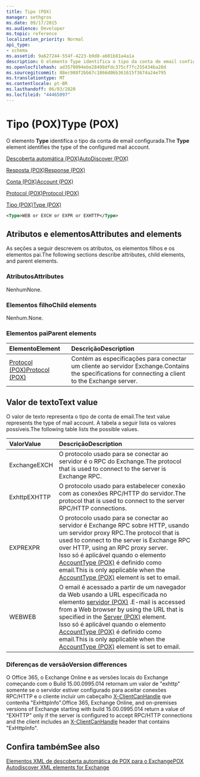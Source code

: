 ```yaml
---
title: Tipo (POX)
manager: sethgros
ms.date: 09/17/2015
ms.audience: Developer
ms.topic: reference
localization_priority: Normal
api_type:
- schema
ms.assetid: 9a627244-554f-4223-b9d8-a601b81a4a1a
description: O elemento Type identifica o tipo da conta de email configurada.
ms.openlocfilehash: ad3570094ebe28498dfdc375cf7fc255434ba20d
ms.sourcegitcommit: 88ec988f2bb67c1866d06b361615f3674a24e795
ms.translationtype: MT
ms.contentlocale: pt-BR
ms.lasthandoff: 06/03/2020
ms.locfileid: "44465097"
---
```

# <a name="type-pox"></a><span data-ttu-id="621db-103">Tipo (POX)</span><span class="sxs-lookup"><span data-stu-id="621db-103">Type (POX)</span></span>

<span data-ttu-id="621db-104">O elemento **Type** identifica o tipo da conta de email configurada.</span><span class="sxs-lookup"><span data-stu-id="621db-104">The **Type** element identifies the type of the configured mail account.</span></span> 
  
[<span data-ttu-id="621db-105">Descoberta automática (POX)</span><span class="sxs-lookup"><span data-stu-id="621db-105">AutoDiscover (POX)</span></span>](autodiscover-pox.md)
  
[<span data-ttu-id="621db-106">Resposta (POX)</span><span class="sxs-lookup"><span data-stu-id="621db-106">Response (POX)</span></span>](response-pox.md)
  
[<span data-ttu-id="621db-107">Conta (POX)</span><span class="sxs-lookup"><span data-stu-id="621db-107">Account (POX)</span></span>](account-pox.md)
  
[<span data-ttu-id="621db-108">Protocol (POX)</span><span class="sxs-lookup"><span data-stu-id="621db-108">Protocol (POX)</span></span>](protocol-pox.md)
  
[<span data-ttu-id="621db-109">Tipo (POX)</span><span class="sxs-lookup"><span data-stu-id="621db-109">Type (POX)</span></span>](type-pox.md)
  
```XML
<Type>WEB or EXCH or EXPR or EXHTTP</Type>
```

## <a name="attributes-and-elements"></a><span data-ttu-id="621db-110">Atributos e elementos</span><span class="sxs-lookup"><span data-stu-id="621db-110">Attributes and elements</span></span>

<span data-ttu-id="621db-111">As seções a seguir descrevem os atributos, os elementos filhos e os elementos pai.</span><span class="sxs-lookup"><span data-stu-id="621db-111">The following sections describe attributes, child elements, and parent elements.</span></span>
  
### <a name="attributes"></a><span data-ttu-id="621db-112">Atributos</span><span class="sxs-lookup"><span data-stu-id="621db-112">Attributes</span></span>

<span data-ttu-id="621db-113">Nenhum</span><span class="sxs-lookup"><span data-stu-id="621db-113">None.</span></span>
  
### <a name="child-elements"></a><span data-ttu-id="621db-114">Elementos filho</span><span class="sxs-lookup"><span data-stu-id="621db-114">Child elements</span></span>

<span data-ttu-id="621db-115">Nenhum.</span><span class="sxs-lookup"><span data-stu-id="621db-115">None.</span></span>
  
### <a name="parent-elements"></a><span data-ttu-id="621db-116">Elementos pai</span><span class="sxs-lookup"><span data-stu-id="621db-116">Parent elements</span></span>

|<span data-ttu-id="621db-117">**Elemento**</span><span class="sxs-lookup"><span data-stu-id="621db-117">**Element**</span></span>|<span data-ttu-id="621db-118">**Descrição**</span><span class="sxs-lookup"><span data-stu-id="621db-118">**Description**</span></span>|
|:-----|:-----|
|[<span data-ttu-id="621db-119">Protocol (POX)</span><span class="sxs-lookup"><span data-stu-id="621db-119">Protocol (POX)</span></span>](protocol-pox.md) <br/> |<span data-ttu-id="621db-120">Contém as especificações para conectar um cliente ao servidor Exchange.</span><span class="sxs-lookup"><span data-stu-id="621db-120">Contains the specifications for connecting a client to the Exchange server.</span></span>  <br/> |
   
## <a name="text-value"></a><span data-ttu-id="621db-121">Valor de texto</span><span class="sxs-lookup"><span data-stu-id="621db-121">Text value</span></span>

<span data-ttu-id="621db-122">O valor de texto representa o tipo de conta de email.</span><span class="sxs-lookup"><span data-stu-id="621db-122">The text value represents the type of mail account.</span></span> <span data-ttu-id="621db-123">A tabela a seguir lista os valores possíveis.</span><span class="sxs-lookup"><span data-stu-id="621db-123">The following table lists the possible values.</span></span>
  
|<span data-ttu-id="621db-124">**Valor**</span><span class="sxs-lookup"><span data-stu-id="621db-124">**Value**</span></span>|<span data-ttu-id="621db-125">**Descrição**</span><span class="sxs-lookup"><span data-stu-id="621db-125">**Description**</span></span>|
|:-----|:-----|
|<span data-ttu-id="621db-126">Exchange</span><span class="sxs-lookup"><span data-stu-id="621db-126">EXCH</span></span>  <br/> |<span data-ttu-id="621db-127">O protocolo usado para se conectar ao servidor é o RPC do Exchange.</span><span class="sxs-lookup"><span data-stu-id="621db-127">The protocol that is used to connect to the server is Exchange RPC.</span></span>  <br/> |
|<span data-ttu-id="621db-128">Exhttp</span><span class="sxs-lookup"><span data-stu-id="621db-128">EXHTTP</span></span>  <br/> |<span data-ttu-id="621db-129">O protocolo usado para estabelecer conexão com as conexões RPC/HTTP do servidor.</span><span class="sxs-lookup"><span data-stu-id="621db-129">The protocol that is used to connect to the server RPC/HTTP connections.</span></span>  <br/> |
|<span data-ttu-id="621db-130">EXPR</span><span class="sxs-lookup"><span data-stu-id="621db-130">EXPR</span></span>  <br/> |<span data-ttu-id="621db-131">O protocolo usado para se conectar ao servidor é Exchange RPC sobre HTTP, usando um servidor proxy RPC.</span><span class="sxs-lookup"><span data-stu-id="621db-131">The protocol that is used to connect to the server is Exchange RPC over HTTP, using an RPC proxy server.</span></span>  <br/> <span data-ttu-id="621db-132">Isso só é aplicável quando o elemento [AccountType (POX)](accounttype-pox.md) é definido como email.</span><span class="sxs-lookup"><span data-stu-id="621db-132">This is only applicable when the [AccountType (POX)](accounttype-pox.md) element is set to email.</span></span>  <br/> |
|<span data-ttu-id="621db-133">WEB</span><span class="sxs-lookup"><span data-stu-id="621db-133">WEB</span></span>  <br/> |<span data-ttu-id="621db-134">O email é acessado a partir de um navegador da Web usando a URL especificada no elemento [servidor (POX)](server-pox.md) .</span><span class="sxs-lookup"><span data-stu-id="621db-134">E-mail is accessed from a Web browser by using the URL that is specified in the [Server (POX)](server-pox.md) element.</span></span>  <br/> <span data-ttu-id="621db-135">Isso só é aplicável quando o elemento [AccountType (POX)](accounttype-pox.md) é definido como email.</span><span class="sxs-lookup"><span data-stu-id="621db-135">This is only applicable when the [AccountType (POX)](accounttype-pox.md) element is set to email.</span></span>  <br/> |
   
### <a name="version-differences"></a><span data-ttu-id="621db-136">Diferenças de versão</span><span class="sxs-lookup"><span data-stu-id="621db-136">Version differences</span></span>

<span data-ttu-id="621db-137">O Office 365, o Exchange Online e as versões locais do Exchange começando com o Build 15.00.0995.014 retornam um valor de "exhttp" somente se o servidor estiver configurado para aceitar conexões RPC/HTTP e o cliente incluir um cabeçalho [X-ClientCanHandle](pox-autodiscover-request-for-exchange.md) que contenha "ExHttpInfo".</span><span class="sxs-lookup"><span data-stu-id="621db-137">Office 365, Exchange Online, and on-premises versions of Exchange starting with build 15.00.0995.014 return a value of "EXHTTP" only if the server is configured to accept RPC/HTTP connections and the client includes an [X-ClientCanHandle](pox-autodiscover-request-for-exchange.md) header that contains "ExHttpInfo".</span></span> 
  
## <a name="see-also"></a><span data-ttu-id="621db-138">Confira também</span><span class="sxs-lookup"><span data-stu-id="621db-138">See also</span></span>



[<span data-ttu-id="621db-139">Elementos XML de descoberta automática de POX para o Exchange</span><span class="sxs-lookup"><span data-stu-id="621db-139">POX Autodiscover XML elements for Exchange</span></span>](pox-autodiscover-xml-elements-for-exchange.md)


